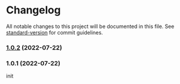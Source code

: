 # Changelog

All notable changes to this project will be documented in this file. See [standard-version](https://github.com/conventional-changelog/standard-version) for commit guidelines.

### [1.0.2](https://github.com/xu3927/morse-passwd/compare/v1.0.1...v1.0.2) (2022-07-22)

### 1.0.1 (2022-07-22)

init